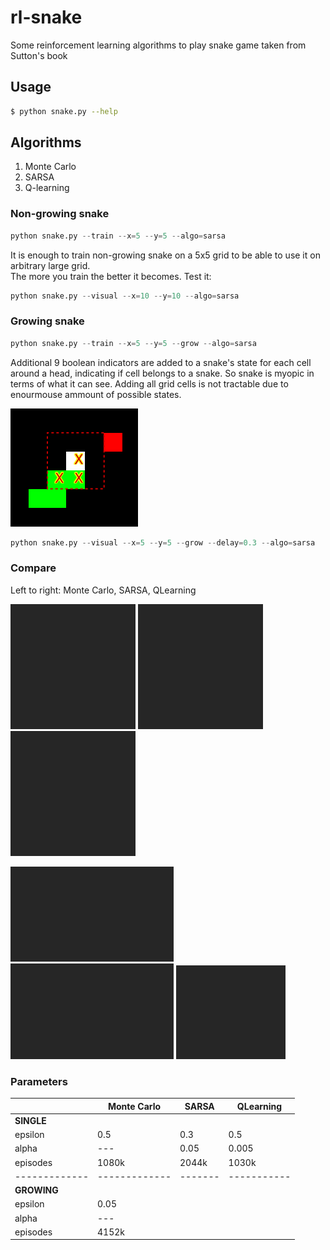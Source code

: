 # rl-snake
Some reinforcement learning algorithms to play snake game taken from Sutton's book

## Usage

```bash
$ python snake.py --help
```

## Algorithms

1. Monte Carlo
2. SARSA
3. Q-learning

### Non-growing snake
```python
python snake.py --train --x=5 --y=5 --algo=sarsa
```

It is enough to train non-growing snake on a 5x5 grid to be able to use it on arbitrary large grid. \
The more you train the better it becomes. Test it:
```python
python snake.py --visual --x=10 --y=10 --algo=sarsa
```

### Growing snake
```python
python snake.py --train --x=5 --y=5 --grow --algo=sarsa
```

Additional 9 boolean indicators are added to a snake's state for each cell around a head, indicating if cell belongs to a snake. So snake is myopic in terms of what it can see. Adding all grid cells is not tractable due to enourmouse ammount of possible states.

![](etc/head-state.png)

```python
python snake.py --visual --x=5 --y=5 --grow --delay=0.3 --algo=sarsa
```

### Compare

Left to right: Monte Carlo, SARSA, QLearning

<img src="etc/mc-single.gif" title="Monte Carlo (single)" width="200"/> <img src="etc/sarsa-single.gif" title="SARSA (single)" width="200"/> <img src="etc/ql-single.gif" title="QLearning (single)" width="200"/>

<img src="etc/mc-growing.gif" title="Monte Carlo (growing)"/> <img src="etc/sarsa-growing.gif" title="SARSA (growing)"/> <img src="etc/ql-growing.gif" title="QLearning (growing)"/>


### Parameters

|             | Monte Carlo | SARSA | QLearning |
|-------------|-------------|-------|-----------|
| **SINGLE**  |             |       |           |
| epsilon     | 0.5         | 0.3   | 0.5       |
| alpha       | ---         | 0.05  | 0.005     |
| episodes    | 1080k       | 2044k | 1030k     |
|-------------|-------------|-------|-----------|
| **GROWING** |             |       |           |
| epsilon     | 0.05        |       |           |
| alpha       | ---         |       |           |
| episodes    | 4152k       |       |           |
